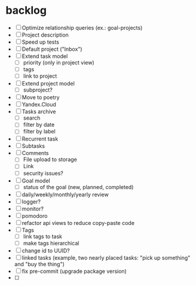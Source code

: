 # backlog
- [ ] Optimize relationship queries (ex.: goal-projects)
- [ ] Project description
- [ ] Speed up tests
- [ ] Default project ("Inbox")
- [ ] Extend task model
  - [ ] priority (only in project view)
  - [ ] tags
  - [ ] link to project
- [ ] Extend project model
  - [ ] subproject?
- [ ] Move to poetry
- [ ] Yandex.Cloud
- [ ] Tasks archive
  - [ ] search
  - [ ] filter by date
  - [ ] filter by label
- [ ] Recurrent task
- [ ] Subtasks
- [ ] Comments
  - [ ] File upload to storage
  - [ ] Link
  - [ ] security issues?
- [ ] Goal model
  - [ ] status of the goal (new, planned, completed)
- [ ] daily/weekly/monthly/yearly review
- [ ] logger?
- [ ] monitor?
- [ ] pomodoro
- [ ] refactor api views to reduce copy-paste code
- [ ] Tags
  - [ ] link tags to task
  - [ ] make tags hierarchical
- [ ] change id to UUID?
- [ ] linked tasks (example, two nearly placed tasks: "pick up something" and "buy the thing")
- [ ] fix pre-commit (upgrade package version)
- [ ]
